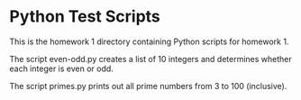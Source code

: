 # Python Test Scripts

This is the homework 1 directory containing Python scripts for homework 1.

The script even-odd.py creates a list of 10 integers and determines whether each integer is even or odd.

The script primes.py prints out all prime numbers from 3 to 100 (inclusive).
